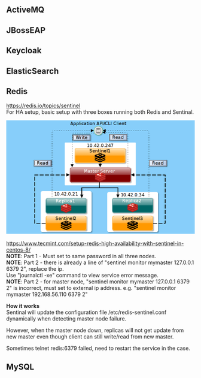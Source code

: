 ## ActiveMQ

## JBossEAP

## Keycloak

## ElasticSearch

## Redis
https://redis.io/topics/sentinel  
For HA setup, basic setup with three boxes running both Redis and Sentinal.  

![](redis-sentinel-setup-logical-diagram.png)

https://www.tecmint.com/setup-redis-high-availability-with-sentinel-in-centos-8/  
**NOTE**: Part 1 - Must set to same password in all three nodes.  
**NOTE**: Part 2 - there is already a line of "sentinel monitor mymaster 127.0.0.1 6379 2", replace the ip.  
Use "journalctl -xe" command to view service error message.  
**NOTE**: Part 2 - for master node, "sentinel monitor mymaster 127.0.0.1 6379 2" is incorrect, must set to external ip address. e.g. "sentinel monitor mymaster 192.168.56.110 6379 2"

**How it works**  
Sentinal will update the configuration file /etc/redis-sentinel.conf dynamically when detecting master node failure.

However, when the master node down, replicas will not get update from new master even though client can still write/read from new master.

Sometimes telnet redis:6379 failed, need to restart the service in the case.

## MySQL
